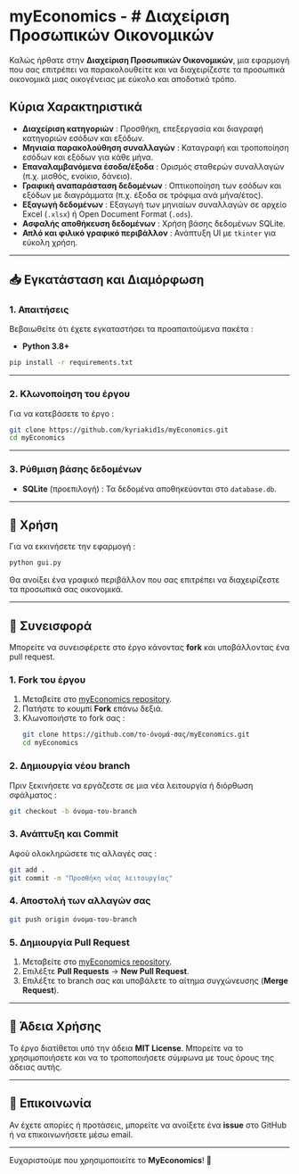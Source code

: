 # myEconomics - # Διαχείριση Προσωπικών Οικονομικών


Καλώς ήρθατε στην **Διαχείριση Προσωπικών Οικονομικών**, μια εφαρμογή που σας επιτρέπει να παρακολουθείτε και να διαχειρίζεστε τα προσωπικά οικονομικά μιας οικογένειας με εύκολο και αποδοτικό τρόπο.

## Κύρια Χαρακτηριστικά

- **Διαχείριση κατηγοριών** : Προσθήκη, επεξεργασία και διαγραφή κατηγοριών εσόδων και εξόδων.
- **Μηνιαία παρακολούθηση συναλλαγών** : Καταγραφή και τροποποίηση εσόδων και εξόδων για κάθε μήνα.
- **Επαναλαμβανόμενα έσοδα/έξοδα** : Ορισμός σταθερών συναλλαγών (π.χ. μισθός, ενοίκιο, δάνειο).
- **Γραφική αναπαράσταση δεδομένων** : Οπτικοποίηση των εσόδων και εξόδων με διαγράμματα (π.χ. έξοδα σε τρόφιμα ανά μήνα/έτος).
- **Εξαγωγή δεδομένων** : Εξαγωγή των μηνιαίων συναλλαγών σε αρχείο Excel (`.xlsx`) ή Open Document Format (`.ods`).
- **Ασφαλής αποθήκευση δεδομένων** : Χρήση βάσης δεδομένων SQLite.
- **Απλό και φιλικό γραφικό περιβάλλον** : Ανάπτυξη UI με `tkinter` για εύκολη χρήση.

---

## 📥 Εγκατάσταση και Διαμόρφωση

### 1. Απαιτήσεις

Βεβαιωθείτε ότι έχετε εγκαταστήσει τα προαπαιτούμενα πακέτα :

- **Python 3.8+**

```sh
pip install -r requirements.txt
```

---

### 2. Κλωνοποίηση του έργου

Για να κατεβάσετε το έργο :

```sh
git clone https://github.com/kyriakid1s/myEconomics.git
cd myEconomics
```

---

### 3. Ρύθμιση βάσης δεδομένων

- **SQLite** (προεπιλογή) : Τα δεδομένα αποθηκεύονται στο `database.db`.

---

## 🚀 Χρήση

Για να εκκινήσετε την εφαρμογή :

```sh
python gui.py
```

Θα ανοίξει ένα γραφικό περιβάλλον που σας επιτρέπει να διαχειρίζεστε τα προσωπικά σας οικονομικά.

---

## 🤝 Συνεισφορά

Μπορείτε να συνεισφέρετε στο έργο κάνοντας **fork** και υποβάλλοντας ένα pull request.

### 1. Fork του έργου

1. Μεταβείτε στο [myEconomics repository](https://github.com/kyriakid1s/myEconomics).
2. Πατήστε το κουμπί **Fork** επάνω δεξιά.
3. Κλωνοποιήστε το fork σας :
   ```sh
   git clone https://github.com/το-όνομά-σας/myEconomics.git
   cd myEconomics
   ```

### 2. Δημιουργία νέου branch

Πριν ξεκινήσετε να εργάζεστε σε μια νέα λειτουργία ή διόρθωση σφάλματος :

```sh
git checkout -b όνομα-του-branch
```

### 3. Ανάπτυξη και Commit

Αφού ολοκληρώσετε τις αλλαγές σας :

```sh
git add .
git commit -m "Προσθήκη νέας λειτουργίας"
```

### 4. Αποστολή των αλλαγών σας

```sh
git push origin όνομα-του-branch
```

### 5. Δημιουργία Pull Request

1. Μεταβείτε στο [myEconomics repository](https://github.com/kyriakid1s/myEconomics).
2. Επιλέξτε **Pull Requests** → **New Pull Request**.
3. Επιλέξτε το branch σας και υποβάλετε το αίτημα συγχώνευσης (**Merge Request**).

---

## 📜 Άδεια Χρήσης

Το έργο διατίθεται υπό την άδεια **MIT License**. Μπορείτε να το χρησιμοποιήσετε και να το τροποποιήσετε σύμφωνα με τους όρους της άδειας αυτής.

---

## 📧 Επικοινωνία

Αν έχετε απορίες ή προτάσεις, μπορείτε να ανοίξετε ένα **issue** στο GitHub ή να επικοινωνήσετε μέσω email.

---

Ευχαριστούμε που χρησιμοποιείτε το **MyEconomics**! 🎉

